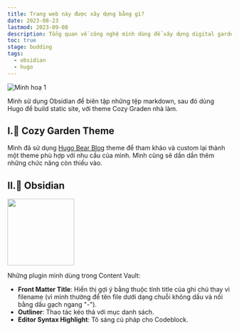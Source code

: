 ```yaml
---
title: Trang web này được xây dựng bằng gì?
date: 2023-08-23
lastmod: 2023-09-08
description: Tổng quan về công nghệ mình dùng để xây dựng digital garden
toc: true
stage: budding
tags:
  - obsidian
  - hugo
---
```

![Minh hoạ 1](https://res.cloudinary.com/dkvqvzty1/image/upload/v1694182793/nhattienblog/trang-web-nay/Untitled-2023-08-15-1255_qpldtm.png "Hugo + Obsidian = Digital Garden")

Mình sử dụng Obsidian để biên tập những tệp markdown, sau đó dùng Hugo để build static site, với theme Cozy Graden nhà làm.
## I.🌱 Cozy Garden Theme
Mình đã sử dụng [Hugo Bear Blog](https://github.com/janraasch/hugo-bearblog) theme để tham khảo và custom lại thành một theme phù hợp với nhu cầu của mình. Mình cũng sẽ dần dần thêm những chức năng còn thiếu vào.
## II.💎 Obsidian
<img src="https://obsidian.md/images/obsidian-logo-gradient.svg" width="150" />

Những plugin mình dùng trong Content Vault:
- **Front Matter Title**: Hiển thị gợi ý bằng thuộc tính title của ghi chú thay vì filename (vì mình thường để tên file dưới dạng chuỗi không dấu và nối bằng dấu gạch ngang "-").
- **Outliner**: Thao tác kéo thả với mục danh sách.
- **Editor Syntax Highlight**: Tô sáng cú pháp cho Codeblock.
